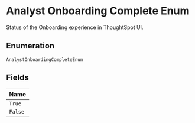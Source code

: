 
# Analyst Onboarding Complete Enum

Status of the Onboarding experience in ThoughtSpot UI.

## Enumeration

`AnalystOnboardingCompleteEnum`

## Fields

| Name |
|  --- |
| `True` |
| `False` |


